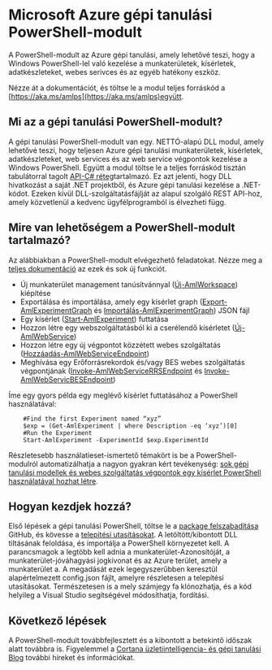 <properties
    pageTitle="Gépi tanulási PowerShell-modult |} Microsoft Azure"
    description="A PowerShell-modult az Azure gépi tanulási nyilvános kép módban érhető el. Munkaterületek, kísérletek, web services és további létrehozása és kezelése a PowerShell használatával."
    keywords="kísérletezés a lineáris regressziós, gépi tanulási algoritmusok, gépi tanulási oktatóprogram, prediktív modellezési technikák, adatok tudományos kísérlet"
    services="machine-learning"
    documentationCenter=""
    authors="hning86"
    manager="jhubbard"
    editor="cgronlun"/>

<tags
    ms.service="machine-learning"
    ms.workload="data-services"
    ms.tgt_pltfrm="na"
    ms.devlang="na"
    ms.topic="article"
    ms.date="08/05/2016"
    ms.author="garye;haining"/>

# <a name="powershell-module-for-microsoft-azure-machine-learning"></a>Microsoft Azure gépi tanulási PowerShell-modult

A PowerShell-modult az Azure gépi tanulási, amely lehetővé teszi, hogy a Windows PowerShell-lel való kezelése a munkaterületek, kísérletek, adatkészleteket, webes serivces és az egyéb hatékony eszköz.

Nézze át a dokumentációt, és töltse le a modul teljes forráskód a [https://aka.ms/amlps](https://aka.ms/amlps)együtt. 

## <a name="what-is-the-machine-learning-powershell-module"></a>Mi az a gépi tanulási PowerShell-modult?

A gépi tanulási PowerShell-modult van egy. NETTÓ-alapú DLL modul, amely lehetővé teszi, hogy teljesen Azure gépi tanulási munkaterületek, kísérletek, adatkészleteket, web services és az web service végpontok kezelése a Windows PowerShell. Együtt a modul töltse le a teljes forráskód tisztán tabulátorral tagolt [API-C# réteg](https://github.com/hning86/azuremlps/blob/master/code/AzureMLSDK.cs)tartalmazó. Ez azt jelenti, hogy DLL hivatkozást a saját .NET projektből, és Azure gépi tanulási kezelése a .NET-kódot. Ezeken kívül DLL-szolgáltatásfájlját az alapul szolgáló REST API-hoz, amely közvetlenül a kedvenc ügyfélprogramból is élvezheti függ.

## <a name="what-can-i-do-with-the-powershell-module"></a>Mire van lehetőségem a PowerShell-modult tartalmazó?

Az alábbiakban a PowerShell-modult elvégezhető feladatokat. Nézze meg a [teljes dokumentáció](https://aka.ms/amlps) az ezek és sok új funkciót.

- Új munkaterület management tanúsítvánnyal ([Új-AmlWorkspace](https://github.com/hning86/azuremlps#new-amlworkspace)) kiépítése
- Exportálása és importálása, amely egy kísérlet graph ([Export-AmlExperimentGraph](https://github.com/hning86/azuremlps#export-amlexperimentgraph) és [Importálás-AmlExperimentGraph](https://github.com/hning86/azuremlps#import-amlexperimentgraph)) JSON fájl
- Egy kísérlet ([Start-AmlExperiment](https://github.com/hning86/azuremlps#start-amlexperiment)) futtatása
- Hozzon létre egy webszolgáltatásból ki a cserélendő kísérletet ([Új-AmlWebService](https://github.com/hning86/azuremlps#new-amlwebservice))
- Hozzon létre egy új végpontot közzétett webes szolgáltatás ([Hozzáadás-AmlWebServiceEndpoint](https://github.com/hning86/azuremlps#add-amlwebserviceendpoint))
- Meghívása egy Erőforrásrekordok és/vagy BES webes szolgáltatás végpontjának ([Invoke-AmlWebServiceRRSEndpoint](https://github.com/hning86/azuremlps#invoke-amlwebservicerrsendpoint) és [Invoke-AmlWebServicBESEndpoint](https://github.com/hning86/azuremlps#invoke-amlwebservicebesendpoint))

Íme egy gyors példa egy meglévő kísérlet futtatásához a PowerShell használatával:

        #Find the first Experiment named “xyz”
        $exp = (Get-AmlExperiment | where Description -eq ‘xyz’)[0]
        #Run the Experiment
        Start-AmlExperiment -ExperimentId $exp.ExperimentId 

Részletesebb használatieset-ismertető témakört is be a PowerShell-modulról automatizálhatja a nagyon gyakran kért tevékenység: [sok gépi tanulási modellek és webes szolgáltatás végpontok egy kísérlet PowerShell használatával hozhat létre](machine-learning-create-models-and-endpoints-with-powershell.md).

## <a name="how-do-i-get-started"></a>Hogyan kezdjek hozzá?

Első lépések a gépi tanulási PowerShell, töltse le a [package felszabadítása](https://github.com/hning86/azuremlps/releases) GitHub, és kövesse a [telepítési utasításokat](https://github.com/hning86/azuremlps/blob/master/README.md). A letöltött/kibontott DLL tiltásának feloldása, és importálja a PowerShell környezetet kell. A parancsmagok a legtöbb kell adnia a munkaterület-Azonosítóját, a munkaterület-jóváhagyási jogkivonat és az Azure terület, amely a munkaterület a. A megadását ezek legegyszerűbben keresztül alapértelmezett config.json fájlt, amelyre részletesen a telepítési utasításokat. Természetesen is a mely számjegy fa klónozhatja, és a kód helyileg a Visual Studio segítségével módosíthatja, fordítási.

## <a name="next-steps"></a>Következő lépések

A PowerShell-modult továbbfejlesztett és a kibontott a betekintő időszak alatt továbbra is. Figyelemmel a [Cortana üzletiintelligencia- és gépi tanulási Blog](https://blogs.technet.microsoft.com/machinelearning/) további híreket és információkat.
